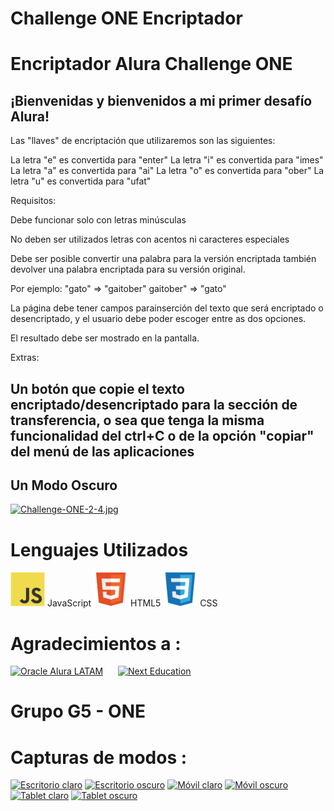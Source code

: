 # Challenge ONE Encriptador
# Encriptador Alura Challenge ONE

## ¡Bienvenidas y bienvenidos a mi primer desafío Alura!

Las "llaves" de encriptación que utilizaremos son las siguientes:

  La letra "e" es convertida para "enter"
  La letra "i" es convertida para "imes"
  La letra "a" es convertida para "ai"
  La letra "o" es convertida para "ober"
  La letra "u" es convertida para "ufat"

Requisitos:

Debe funcionar solo con letras minúsculas

No deben ser utilizados letras con acentos ni caracteres especiales

Debe ser posible convertir una palabra para la versión encriptada también devolver una palabra encriptada para su versión original.

Por ejemplo:
"gato" => "gaitober"
gaitober" => "gato"

La página debe tener campos parainserción del texto que será encriptado o desencriptado, y el usuario debe poder escoger entre as dos opciones.

El resultado debe ser mostrado en la pantalla.

Extras:

## Un botón que copie el texto encriptado/desencriptado para la sección de transferencia, o sea que tenga la misma funcionalidad del ctrl+C o de la opción "copiar" del menú de las aplicaciones

## Un Modo Oscuro 
[![Challenge-ONE-2-4.jpg](https://i.postimg.cc/rpCLbM6p/Challenge-ONE-2-4.jpg)](https://postimg.cc/nsz598h8)

  # Lenguajes Utilizados 
  
<a href="https://developer.mozilla.org/es/docs/Web/JavaScript"><img src="https://raw.githubusercontent.com/devicons/devicon/master/icons/javascript/javascript-original.svg" width="55" alt="JavaScript"></a> JavaScript
<a href="https://developer.mozilla.org/es/docs/HTML/HTML5"><img src="https://raw.githubusercontent.com/devicons/devicon/master/icons/html5/html5-original.svg" width="55" alt="HTML5"></a> HTML5
<a href="https://developer.mozilla.org/es/docs/Web/CSS"><img src="https://raw.githubusercontent.com/devicons/devicon/master/icons/css3/css3-original.svg" width="55" alt="CSS"></a> CSS

# Agradecimientos a : 
<p float="left">
  <a href="https://postimg.cc/qN1JqkDc"><img src="https://i.postimg.cc/7LkfBhgR/Oracle-Alura-LATAM.png" alt="Oracle Alura LATAM" width="600"></a>
  &nbsp;&nbsp;&nbsp;&nbsp;
  <a href="https://postimg.cc/HczVCf8j"><img src="https://i.postimg.cc/tJQPFbXd/Next-Education.png" alt="Next Education" width="300"></a>
</p>

# Grupo G5 - ONE

# Capturas de modos :
[![Escritorio claro](https://i.postimg.cc/d19V3cSS/escritorio-B.png)](https://postimg.cc/DJ8TpHhq)
[![Escritorio oscuro](https://i.postimg.cc/JzB7Jk2X/escritorio-N.png)](https://postimg.cc/k2qdPB9M)
[![Móvil claro](https://i.postimg.cc/PJ3fbzHW/movilb.png)](https://postimg.cc/2LWfrWVy)
[![Móvil oscuro](https://i.postimg.cc/fyTT0qGW/moviln.png)](https://postimg.cc/BLkGrpZR)
[![Tablet claro](https://i.postimg.cc/zXvGzMw0/tabletb.png)](https://postimg.cc/tY0jDBMx)
[![Tablet oscuro](https://i.postimg.cc/dQ40KvCh/tabletn.png)](https://postimg.cc/NL2t13pt)

